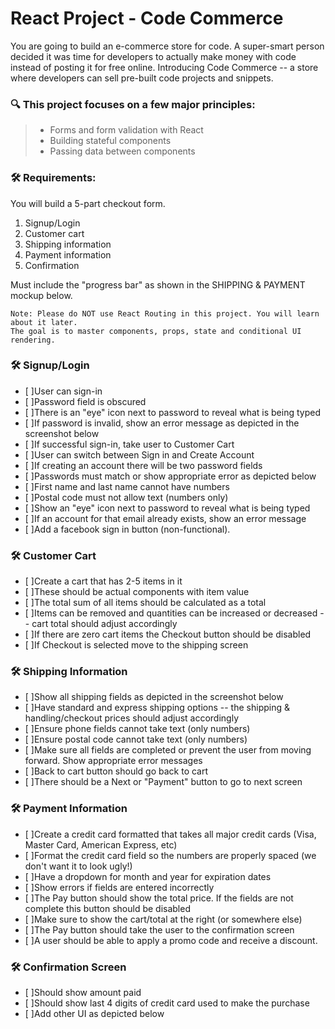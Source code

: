 # React Project - Code Commerce

You are going to build an e-commerce store for code. A super-smart person decided it was time for developers to actually make money with code instead of posting it for free online. Introducing Code Commerce -- a store where developers can sell pre-built code projects and snippets.

### 🔍 This project focuses on a few major principles:

> - Forms and form validation with React
> - Building stateful components
> - Passing data between components

### 🛠 Requirements:

You will build a 5-part checkout form.

1. Signup/Login
2. Customer cart
3. Shipping information
4. Payment information
5. Confirmation

Must include the "progress bar" as shown in the SHIPPING & PAYMENT mockup below.

```
Note: Please do NOT use React Routing in this project. You will learn about it later.
The goal is to master components, props, state and conditional UI rendering.
```

### 🛠 Signup/Login

- [ ]User can sign-in
- [ ]Password field is obscured
- [ ]There is an "eye" icon next to password to reveal what is being typed
- [ ]If password is invalid, show an error message as depicted in the screenshot below
- [ ]If successful sign-in, take user to Customer Cart
- [ ]User can switch between Sign in and Create Account
- [ ]If creating an account there will be two password fields
- [ ]Passwords must match or show appropriate error as depicted below
- [ ]First name and last name cannot have numbers
- [ ]Postal code must not allow text (numbers only)
- [ ]Show an "eye" icon next to password to reveal what is being typed
- [ ]If an account for that email already exists, show an error message
- [ ]Add a facebook sign in button (non-functional).

### 🛠 Customer Cart

- [ ]Create a cart that has 2-5 items in it
- [ ]These should be actual components with item value
- [ ]The total sum of all items should be calculated as a total
- [ ]Items can be removed and quantities can be increased or decreased -- cart total should adjust accordingly
- [ ]If there are zero cart items the Checkout button should be disabled
- [ ]If Checkout is selected move to the shipping screen

### 🛠 Shipping Information

- [ ]Show all shipping fields as depicted in the screenshot below
- [ ]Have standard and express shipping options -- the shipping & handling/checkout prices should adjust accordingly
- [ ]Ensure phone fields cannot take text (only numbers)
- [ ]Ensure postal code cannot take text (only numbers)
- [ ]Make sure all fields are completed or prevent the user from moving forward. Show appropriate error messages
- [ ]Back to cart button should go back to cart
- [ ]There should be a Next or "Payment" button to go to next screen

### 🛠 Payment Information

- [ ]Create a credit card formatted that takes all major credit cards (Visa, Master Card, American Express, etc)
- [ ]Format the credit card field so the numbers are properly spaced (we don't want it to look ugly!)
- [ ]Have a dropdown for month and year for expiration dates
- [ ]Show errors if fields are entered incorrectly
- [ ]The Pay button should show the total price. If the fields are not complete this button should be disabled
- [ ]Make sure to show the cart/total at the right (or somewhere else)
- [ ]The Pay button should take the user to the confirmation screen
- [ ]A user should be able to apply a promo code and receive a discount.

### 🛠 Confirmation Screen

- [ ]Should show amount paid
- [ ]Should show last 4 digits of credit card used to make the purchase
- [ ]Add other UI as depicted below
